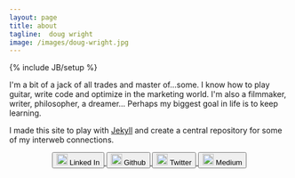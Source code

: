 ```yaml
---
layout: page
title: about
tagline:  doug wright
image: /images/doug-wright.jpg
---
```

{% include JB/setup %}

I'm a bit of a jack of all trades and master of...some. I know how to play guitar, write code and optimize in the marketing world. I'm also a filmmaker, writer, philosopher, a dreamer...  Perhaps my biggest goal in life is to keep learning.

I made this site to play with [Jekyll](https://github.com/mojombo/jekyll) and create a central repository for some of my interweb connections.

<div class="well" align="center">
  <a href="http://www.linkedin.com/in/mrdougwright" target="_blank">
		<button class="btn">
			<img src="http://www.linkedin.com/favicon.ico" width="20px" height="20px">
			Linked In
		</button>
	</a>
	<a href="https://github.com/mrdougwright" target="_blank">
		<button class="btn">
			<img src="http://www.github.com/favicon.ico" width="20px" height="20px">
			Github
		</button>
	</a>
	<a href="https://twitter.com/mrdougwright" target="_blank">
		<button class="btn">
			<img src="http://twitter.com/favicon.ico" width="20px" height="20px">
			Twitter
		</button>
	</a>
	<a href="https://medium.com/@mrdougwright" target="_blank">
		<button class="btn">
			<img src="http://medium.com/favicon.ico" width="20px" height="20px">
			Medium
		</button>
	</a>
</div>
